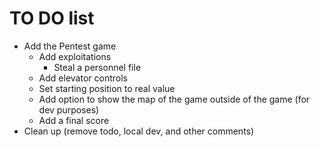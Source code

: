 # TO DO list

- Add the Pentest game
  - Add exploitations
    - Steal a personnel file
  - Add elevator controls
  - Set starting position to real value
  - Add option to show the map of the game outside of the game (for dev purposes)
  - Add a final score
- Clean up (remove todo, local dev, and other comments)
